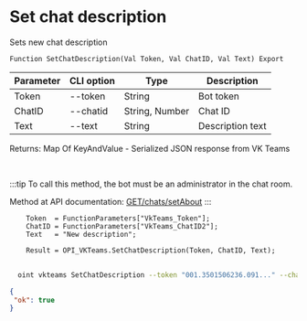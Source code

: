 ﻿---
sidebar_position: 13
---

# Set chat description
 Sets new chat description



`Function SetChatDescription(Val Token, Val ChatID, Val Text) Export`

  | Parameter | CLI option | Type | Description |
  |-|-|-|-|
  | Token | --token | String | Bot token |
  | ChatID | --chatid | String, Number | Chat ID |
  | Text | --text | String | Description text |

  
  Returns:  Map Of KeyAndValue - Serialized JSON response from VK Teams

<br/>

:::tip
To call this method, the bot must be an administrator in the chat room.

 Method at API documentation: [GET ​​/chats/setAbout](https://teams.vk.com/botapi/#/chats/get_chats_setAbout)
:::
<br/>


```bsl title="Code example"
    Token  = FunctionParameters["VkTeams_Token"];
    ChatID = FunctionParameters["VkTeams_ChatID2"];
    Text   = "New description";

    Result = OPI_VKTeams.SetChatDescription(Token, ChatID, Text);
```



```sh title="CLI command example"
    
  oint vkteams SetChatDescription --token "001.3501506236.091..." --chatid "689203963@chat.agent" --text %text%

```

```json title="Result"
{
 "ok": true
}
```

